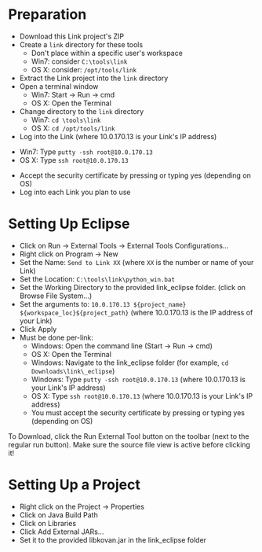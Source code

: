 Preparation
===========

* Download this Link project's ZIP
* Create a `link` directory for these tools
  - Don't place within a specific user's workspace
  - Win7: consider `C:\tools\link`
  - OS X: consider: `/opt/tools/link` 
* Extract the Link project into the `link` directory
* Open a terminal window
  - Win7: Start -> Run -> cmd
  - OS X: Open the Terminal
* Change directory to the `link` directory
  - Win7: `cd \tools\link`
  - OS X: `cd /opt/tools/link`
 * Log into the Link (where 10.0.170.13 is your Link's IP address)
  - Win7: Type `putty -ssh root@10.0.170.13` 
  - OS X: Type `ssh root@10.0.170.13` 
* Accept the security certificate by pressing or typing yes (depending on OS)
* Log into each Link you plan to use

Setting Up Eclipse
==================

* Click on Run -> External Tools -> External Tools Configurations...
* Right click on Program -> New
* Set the Name: `Send to Link XX` (where `XX` is the number or name of your Link)
* Set the Location: `C:\tools\link\python_win.bat`
* Set the Working Directory to the provided link\_eclipse folder. (click on Browse File System...)
* Set the arguments to: `10.0.170.13 ${project_name} ${workspace_loc}${project_path}` (where 10.0.170.13 is the IP address of your Link)
* Click Apply
* Must be done per-link:
  - Windows: Open the command line (Start -> Run -> cmd)
  - OS X: Open the Terminal
  - Windows: Navigate to the link\_eclipse folder (for example, `cd Downloads\link\_eclipse`)
  - Windows: Type `putty -ssh root@10.0.170.13` (where 10.0.170.13 is your Link's IP address)
  - OS X: Type `ssh root@10.0.170.13` (where 10.0.170.13 is your Link's IP address)
  - You must accept the security certificate by pressing or typing yes (depending on OS)

To Download, click the Run External Tool button on the toolbar (next to the regular run button). Make sure the source file view is active before clicking it!

Setting Up a Project
====================

* Right click on the Project -> Properties
* Click on Java Build Path
* Click on Libraries
* Click Add External JARs...
* Set it to the provided libkovan.jar in the link\_eclipse folder

